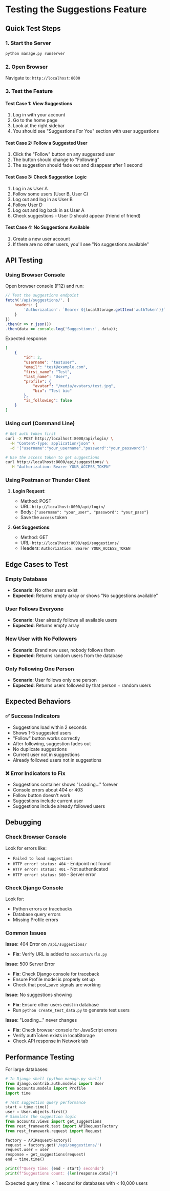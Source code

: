 # Testing the Suggestions Feature

## Quick Test Steps

### 1. Start the Server
```bash
python manage.py runserver
```

### 2. Open Browser
Navigate to: `http://localhost:8000`

### 3. Test the Feature

#### Test Case 1: View Suggestions
1. Log in with your account
2. Go to the home page
3. Look at the right sidebar
4. You should see "Suggestions For You" section with user suggestions

#### Test Case 2: Follow a Suggested User
1. Click the "Follow" button on any suggested user
2. The button should change to "Following"
3. The suggestion should fade out and disappear after 1 second

#### Test Case 3: Check Suggestion Logic
1. Log in as User A
2. Follow some users (User B, User C)
3. Log out and log in as User B
4. Follow User D
5. Log out and log back in as User A
6. Check suggestions - User D should appear (friend of friend)

#### Test Case 4: No Suggestions Available
1. Create a new user account
2. If there are no other users, you'll see "No suggestions available"

## API Testing

### Using Browser Console

Open browser console (F12) and run:

```javascript
// Test the suggestions endpoint
fetch('/api/suggestions/', {
    headers: {
        'Authorization': `Bearer ${localStorage.getItem('authToken')}`
    }
})
.then(r => r.json())
.then(data => console.log('Suggestions:', data));
```

Expected response:
```json
[
    {
        "id": 2,
        "username": "testuser",
        "email": "test@example.com",
        "first_name": "Test",
        "last_name": "User",
        "profile": {
            "avatar": "/media/avatars/test.jpg",
            "bio": "Test bio"
        },
        "is_following": false
    }
]
```

### Using curl (Command Line)

```bash
# Get auth token first
curl -X POST http://localhost:8000/api/login/ \
  -H "Content-Type: application/json" \
  -d '{"username":"your_username","password":"your_password"}'

# Use the access token to get suggestions
curl http://localhost:8000/api/suggestions/ \
  -H "Authorization: Bearer YOUR_ACCESS_TOKEN"
```

### Using Postman or Thunder Client

1. **Login Request**:
   - Method: POST
   - URL: `http://localhost:8000/api/login/`
   - Body: `{"username": "your_user", "password": "your_pass"}`
   - Save the `access` token

2. **Get Suggestions**:
   - Method: GET
   - URL: `http://localhost:8000/api/suggestions/`
   - Headers: `Authorization: Bearer YOUR_ACCESS_TOKEN`

## Edge Cases to Test

### Empty Database
- **Scenario**: No other users exist
- **Expected**: Returns empty array or shows "No suggestions available"

### User Follows Everyone
- **Scenario**: User already follows all available users
- **Expected**: Returns empty array

### New User with No Followers
- **Scenario**: Brand new user, nobody follows them
- **Expected**: Returns random users from the database

### Only Following One Person
- **Scenario**: User follows only one person
- **Expected**: Returns users followed by that person + random users

## Expected Behaviors

### ✅ Success Indicators
- Suggestions load within 2 seconds
- Shows 1-5 suggested users
- "Follow" button works correctly
- After following, suggestion fades out
- No duplicate suggestions
- Current user not in suggestions
- Already followed users not in suggestions

### ❌ Error Indicators to Fix
- Suggestions container shows "Loading..." forever
- Console errors about 404 or 403
- Follow button doesn't work
- Suggestions include current user
- Suggestions include already followed users

## Debugging

### Check Browser Console
Look for errors like:
- `Failed to load suggestions`
- `HTTP error! status: 404` - Endpoint not found
- `HTTP error! status: 401` - Not authenticated
- `HTTP error! status: 500` - Server error

### Check Django Console
Look for:
- Python errors or tracebacks
- Database query errors
- Missing Profile errors

### Common Issues

**Issue**: 404 Error on `/api/suggestions/`
- **Fix**: Verify URL is added to `accounts/urls.py`

**Issue**: 500 Server Error
- **Fix**: Check Django console for traceback
- Ensure Profile model is properly set up
- Check that post_save signals are working

**Issue**: No suggestions showing
- **Fix**: Ensure other users exist in database
- Run `python create_test_data.py` to generate test users

**Issue**: "Loading..." never changes
- **Fix**: Check browser console for JavaScript errors
- Verify authToken exists in localStorage
- Check API response in Network tab

## Performance Testing

For large databases:
```python
# In Django shell (python manage.py shell)
from django.contrib.auth.models import User
from accounts.models import Profile
import time

# Test suggestion query performance
start = time.time()
user = User.objects.first()
# Simulate the suggestion logic
from accounts.views import get_suggestions
from rest_framework.test import APIRequestFactory
from rest_framework.request import Request

factory = APIRequestFactory()
request = factory.get('/api/suggestions/')
request.user = user
response = get_suggestions(request)
end = time.time()

print(f"Query time: {end - start} seconds")
print(f"Suggestions count: {len(response.data)}")
```

Expected query time: < 1 second for databases with < 10,000 users
